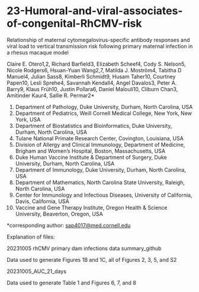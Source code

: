 # 23-Humoral-and-viral-associates-of-congenital-RhCMV-risk
Relationship of maternal cytomegalovirus-specific antibody responses and viral load to vertical transmission risk following primary maternal infection in a rhesus macaque model

Claire E. Otero1,2, Richard Barfield3, Elizabeth Scheef4, Cody S. Nelson5, Nicole Rodgers6, Hsuan-Yuan Wang2,7, Matilda J. Moström4, Tabitha D Manuel4, Julian Sass8, Kimberli Schmidt9, Husam Taher10, Courtney Papen10, Lesli Sprehe4, Savannah Kendall4, Angel Davalos3, Peter A. Barry9, Klaus Früh10, Justin Pollara6, Daniel Malouli10, Cliburn Chan3, Amitinder Kaur4, Sallie R. Permar2*

1.	Department of Pathology, Duke University, Durham, North Carolina, USA
2.	Department of Pediatrics, Weill Cornell Medical College, New York, New York, USA
3.	Department of Biostatistics and Bioinformatics, Duke University, Durham, North Carolina, USA
4.	Tulane National Primate Research Center, Covington, Louisiana, USA
5.	Division of Allergy and Clinical Immunology, Department of Medicine, Brigham and Women’s Hospital, Boston, Massachusetts, USA
6.	Duke Human Vaccine Institute & Department of Surgery, Duke University, Durham, North Carolina, USA
7.	Department of Immunology, Duke University, Durham, North Carolina, USA
8.	Department of Mathematics, North Carolina State University, Raleigh, North Carolina, USA
9.	Center for Immunology and Infectious Diseases, University of California, Davis, California, USA
10.	Vaccine and Gene Therapy Institute, Oregon Health & Science University, Beaverton, Oregon, USA

*corresponding author: sap4017@med.cornell.edu

Explanation of files:

20231005 rhCMV primary dam infections data summary_github

Data used to generate Figures 1B and 1C, all of Figures 2, 3, 5, and S2

20231005_AUC_21_days

Data used to generate Table 1 and Figures 6, 7, and 8
